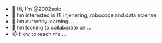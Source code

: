 - 👋 Hi, I’m @2002solo
- 👀 I’m interested in IT injenering, robocode and data sciense
- 🌱 I’m currently learning ...
- 💞️ I’m looking to collaborate on ...
- 📫 How to reach me ...

<!---
2002solo/2002solo is a ✨ special ✨ repository because its `README.md` (this file) appears on your GitHub profile.
You can click the Preview link to take a look at your changes.
--->
